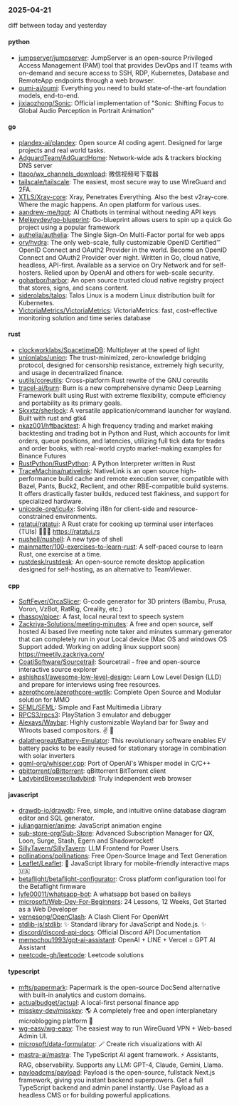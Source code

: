 ### 2025-04-21
diff between today and yesterday

#### python
* [jumpserver/jumpserver](https://github.com/jumpserver/jumpserver): JumpServer is an open-source Privileged Access Management (PAM) tool that provides DevOps and IT teams with on-demand and secure access to SSH, RDP, Kubernetes, Database and RemoteApp endpoints through a web browser.
* [oumi-ai/oumi](https://github.com/oumi-ai/oumi): Everything you need to build state-of-the-art foundation models, end-to-end.
* [jixiaozhong/Sonic](https://github.com/jixiaozhong/Sonic): Official implementation of "Sonic: Shifting Focus to Global Audio Perception in Portrait Animation"

#### go
* [plandex-ai/plandex](https://github.com/plandex-ai/plandex): Open source AI coding agent. Designed for large projects and real world tasks.
* [AdguardTeam/AdGuardHome](https://github.com/AdguardTeam/AdGuardHome): Network-wide ads & trackers blocking DNS server
* [ltaoo/wx_channels_download](https://github.com/ltaoo/wx_channels_download): 微信视频号下载器
* [tailscale/tailscale](https://github.com/tailscale/tailscale): The easiest, most secure way to use WireGuard and 2FA.
* [XTLS/Xray-core](https://github.com/XTLS/Xray-core): Xray, Penetrates Everything. Also the best v2ray-core. Where the magic happens. An open platform for various uses.
* [aandrew-me/tgpt](https://github.com/aandrew-me/tgpt): AI Chatbots in terminal without needing API keys
* [Melkeydev/go-blueprint](https://github.com/Melkeydev/go-blueprint): Go-blueprint allows users to spin up a quick Go project using a popular framework
* [authelia/authelia](https://github.com/authelia/authelia): The Single Sign-On Multi-Factor portal for web apps
* [ory/hydra](https://github.com/ory/hydra): The only web-scale, fully customizable OpenID Certified™ OpenID Connect and OAuth2 Provider in the world. Become an OpenID Connect and OAuth2 Provider over night. Written in Go, cloud native, headless, API-first. Available as a service on Ory Network and for self-hosters. Relied upon by OpenAI and others for web-scale security.
* [goharbor/harbor](https://github.com/goharbor/harbor): An open source trusted cloud native registry project that stores, signs, and scans content.
* [siderolabs/talos](https://github.com/siderolabs/talos): Talos Linux is a modern Linux distribution built for Kubernetes.
* [VictoriaMetrics/VictoriaMetrics](https://github.com/VictoriaMetrics/VictoriaMetrics): VictoriaMetrics: fast, cost-effective monitoring solution and time series database

#### rust
* [clockworklabs/SpacetimeDB](https://github.com/clockworklabs/SpacetimeDB): Multiplayer at the speed of light
* [unionlabs/union](https://github.com/unionlabs/union): The trust-minimized, zero-knowledge bridging protocol, designed for censorship resistance, extremely high security, and usage in decentralized finance.
* [uutils/coreutils](https://github.com/uutils/coreutils): Cross-platform Rust rewrite of the GNU coreutils
* [tracel-ai/burn](https://github.com/tracel-ai/burn): Burn is a new comprehensive dynamic Deep Learning Framework built using Rust with extreme flexibility, compute efficiency and portability as its primary goals.
* [Skxxtz/sherlock](https://github.com/Skxxtz/sherlock): A versatile application/command launcher for wayland. Built with rust and gtk4
* [nkaz001/hftbacktest](https://github.com/nkaz001/hftbacktest): A high frequency trading and market making backtesting and trading bot in Python and Rust, which accounts for limit orders, queue positions, and latencies, utilizing full tick data for trades and order books, with real-world crypto market-making examples for Binance Futures
* [RustPython/RustPython](https://github.com/RustPython/RustPython): A Python Interpreter written in Rust
* [TraceMachina/nativelink](https://github.com/TraceMachina/nativelink): NativeLink is an open source high-performance build cache and remote execution server, compatible with Bazel, Pants, Buck2, Reclient, and other RBE-compatible build systems. It offers drastically faster builds, reduced test flakiness, and support for specialized hardware.
* [unicode-org/icu4x](https://github.com/unicode-org/icu4x): Solving i18n for client-side and resource-constrained environments.
* [ratatui/ratatui](https://github.com/ratatui/ratatui): A Rust crate for cooking up terminal user interfaces (TUIs) 👨‍🍳🐀 https://ratatui.rs
* [nushell/nushell](https://github.com/nushell/nushell): A new type of shell
* [mainmatter/100-exercises-to-learn-rust](https://github.com/mainmatter/100-exercises-to-learn-rust): A self-paced course to learn Rust, one exercise at a time.
* [rustdesk/rustdesk](https://github.com/rustdesk/rustdesk): An open-source remote desktop application designed for self-hosting, as an alternative to TeamViewer.

#### cpp
* [SoftFever/OrcaSlicer](https://github.com/SoftFever/OrcaSlicer): G-code generator for 3D printers (Bambu, Prusa, Voron, VzBot, RatRig, Creality, etc.)
* [rhasspy/piper](https://github.com/rhasspy/piper): A fast, local neural text to speech system
* [Zackriya-Solutions/meeting-minutes](https://github.com/Zackriya-Solutions/meeting-minutes): A free and open source, self hosted Ai based live meeting note taker and minutes summary generator that can completely run in your Local device (Mac OS and windows OS Support added. Working on adding linux support soon) https://meetily.zackriya.com/
* [CoatiSoftware/Sourcetrail](https://github.com/CoatiSoftware/Sourcetrail): Sourcetrail - free and open-source interactive source explorer
* [ashishps1/awesome-low-level-design](https://github.com/ashishps1/awesome-low-level-design): Learn Low Level Design (LLD) and prepare for interviews using free resources.
* [azerothcore/azerothcore-wotlk](https://github.com/azerothcore/azerothcore-wotlk): Complete Open Source and Modular solution for MMO
* [SFML/SFML](https://github.com/SFML/SFML): Simple and Fast Multimedia Library
* [RPCS3/rpcs3](https://github.com/RPCS3/rpcs3): PlayStation 3 emulator and debugger
* [Alexays/Waybar](https://github.com/Alexays/Waybar): Highly customizable Wayland bar for Sway and Wlroots based compositors. ✌️ 🎉
* [dalathegreat/Battery-Emulator](https://github.com/dalathegreat/Battery-Emulator): This revolutionary software enables EV battery packs to be easily reused for stationary storage in combination with solar inverters
* [ggml-org/whisper.cpp](https://github.com/ggml-org/whisper.cpp): Port of OpenAI's Whisper model in C/C++
* [qbittorrent/qBittorrent](https://github.com/qbittorrent/qBittorrent): qBittorrent BitTorrent client
* [LadybirdBrowser/ladybird](https://github.com/LadybirdBrowser/ladybird): Truly independent web browser

#### javascript
* [drawdb-io/drawdb](https://github.com/drawdb-io/drawdb): Free, simple, and intuitive online database diagram editor and SQL generator.
* [juliangarnier/anime](https://github.com/juliangarnier/anime): JavaScript animation engine
* [sub-store-org/Sub-Store](https://github.com/sub-store-org/Sub-Store): Advanced Subscription Manager for QX, Loon, Surge, Stash, Egern and Shadowrocket!
* [SillyTavern/SillyTavern](https://github.com/SillyTavern/SillyTavern): LLM Frontend for Power Users.
* [pollinations/pollinations](https://github.com/pollinations/pollinations): Free Open-Source Image and Text Generation
* [Leaflet/Leaflet](https://github.com/Leaflet/Leaflet): 🍃 JavaScript library for mobile-friendly interactive maps 🇺🇦
* [betaflight/betaflight-configurator](https://github.com/betaflight/betaflight-configurator): Cross platform configuration tool for the Betaflight firmware
* [lyfe00011/whatsapp-bot](https://github.com/lyfe00011/whatsapp-bot): A whatsapp bot based on baileys
* [microsoft/Web-Dev-For-Beginners](https://github.com/microsoft/Web-Dev-For-Beginners): 24 Lessons, 12 Weeks, Get Started as a Web Developer
* [vernesong/OpenClash](https://github.com/vernesong/OpenClash): A Clash Client For OpenWrt
* [stdlib-js/stdlib](https://github.com/stdlib-js/stdlib): ✨ Standard library for JavaScript and Node.js. ✨
* [discord/discord-api-docs](https://github.com/discord/discord-api-docs): Official Discord API Documentation
* [memochou1993/gpt-ai-assistant](https://github.com/memochou1993/gpt-ai-assistant): OpenAI + LINE + Vercel = GPT AI Assistant
* [neetcode-gh/leetcode](https://github.com/neetcode-gh/leetcode): Leetcode solutions

#### typescript
* [mfts/papermark](https://github.com/mfts/papermark): Papermark is the open-source DocSend alternative with built-in analytics and custom domains.
* [actualbudget/actual](https://github.com/actualbudget/actual): A local-first personal finance app
* [misskey-dev/misskey](https://github.com/misskey-dev/misskey): 🌎 A completely free and open interplanetary microblogging platform 🚀
* [wg-easy/wg-easy](https://github.com/wg-easy/wg-easy): The easiest way to run WireGuard VPN + Web-based Admin UI.
* [microsoft/data-formulator](https://github.com/microsoft/data-formulator): 🪄 Create rich visualizations with AI
* [mastra-ai/mastra](https://github.com/mastra-ai/mastra): The TypeScript AI agent framework. ⚡ Assistants, RAG, observability. Supports any LLM: GPT-4, Claude, Gemini, Llama.
* [payloadcms/payload](https://github.com/payloadcms/payload): Payload is the open-source, fullstack Next.js framework, giving you instant backend superpowers. Get a full TypeScript backend and admin panel instantly. Use Payload as a headless CMS or for building powerful applications.

